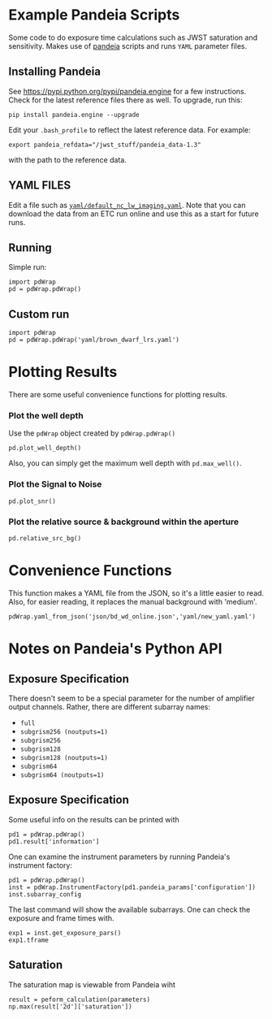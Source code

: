 # Example Pandeia Scripts

Some code to do exposure time calculations such as JWST saturation and sensitivity. Makes use of <a href="http://ssb.stsci.edu/pandeia/engine/1.0/">pandeia</a> scripts and runs `YAML` parameter files.

## Installing Pandeia
See <a href="https://pypi.python.org/pypi/pandeia.engine">https://pypi.python.org/pypi/pandeia.engine</a> for a few instructions. Check for the latest reference files there as well. To upgrade, run this:

	pip install pandeia.engine --upgrade

Edit your `.bash_profile` to reflect the latest reference data. For example:

	export pandeia_refdata="/jwst_stuff/pandeia_data-1.3"
with the path to the reference data.

## YAML FILES

Edit a file such as <a href="yaml/default_nc_lw_imaging.yaml">`yaml/default_nc_lw_imaging.yaml`</a>. Note that you can download the data from an ETC run online and use this as a start for future runs.

## Running
Simple run:

	import pdWrap
	pd = pdWrap.pdWrap()


## Custom run

	import pdWrap
	pd = pdWrap.pdWrap('yaml/brown_dwarf_lrs.yaml')
	
# Plotting Results
There are some useful convenience functions for plotting results.

### Plot the well depth
Use the `pdWrap` object created by `pdWrap.pdWrap()`

	pd.plot_well_depth()

Also, you can simply get the maximum well depth with `pd.max_well()`.

### Plot the Signal to Noise

	pd.plot_snr()

### Plot the relative source & background within the aperture

	pd.relative_src_bg()

# Convenience Functions
This function makes a YAML file from the JSON, so it's a little easier to read. Also, for easier reading, it replaces the manual background with 'medium'.

	pdWrap.yaml_from_json('json/bd_wd_online.json','yaml/new_yaml.yaml')	
	

# Notes on Pandeia's Python API

## Exposure Specification

There doesn't seem to be a special parameter for the number of amplifier output channels. Rather, there are different subarray names:

 - `full`
 - `subgrism256 (noutputs=1)`
 - `subgrism256`
 - `subgrism128`
 - `subgrism128 (noutputs=1)`
 - `subgrism64`
 - `subgrism64 (noutputs=1)`

## Exposure Specification
Some useful info on the results can be printed with 

	pd1 = pdWrap.pdWrap()
	pd1.result['information']

One can examine the instrument parameters by running Pandeia's instrument factory:

	pd1 = pdWrap.pdWrap()
	inst = pdWrap.InstrumentFactory(pd1.pandeia_params['configuration'])
	inst.subarray_config
	
The last command will show the available subarrays. One can check the exposure and frame times with.

	exp1 = inst.get_exposure_pars()
	exp1.tframe

## Saturation
The saturation map is viewable from Pandeia wiht

	result = peform_calculation(parameters)
	np.max(result['2d']['saturation'])
